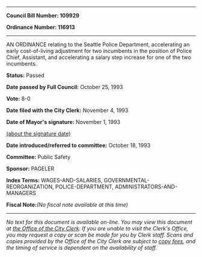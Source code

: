 

********

**Council Bill Number: 109929**
   
**Ordinance Number: 116913**
********

 AN ORDINANCE relating to the Seattle Police Department, accelerating an early cost-of-living adjustment for two incumbents in the position of Police Chief, Assistant, and accelerating a salary step increase for one of the two incumbents.

**Status:** Passed
   
**Date passed by Full Council:** October 25, 1993
   
**Vote:** 8-0
   
**Date filed with the City Clerk:** November 4, 1993
   
**Date of Mayor's signature:** November 1, 1993
   
[(about the signature date)](/~public/approvaldate.htm)
   
   
   
**Date introduced/referred to committee:** October 18, 1993
   
**Committee:** Public Safety
   
**Sponsor:** PAGELER
   
   
**Index Terms:** WAGES-AND-SALARIES, GOVERNMENTAL-REORGANIZATION, POLICE-DEPARTMENT, ADMINISTRATORS-AND-MANAGERS

**Fiscal Note:**_(No fiscal note available at this time)_
********

_No text for this document is available on-line. You may view this document at [the Office of the City Clerk](http://www.seattle.gov/leg/clerk/contactUs.htm). If you are unable to visit the Clerk's Office, you may request a copy or scan be made for you by Clerk staff. Scans and copies provided by the Office of the City Clerk are subject to [copy fees](http://clerk.seattle.gov/~public/clerkfees.htm), and the timing of service is dependent on the availability of staff._

